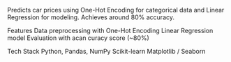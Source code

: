 Predicts car prices using One-Hot Encoding for categorical data and Linear Regression for modeling. Achieves around 80% accuracy.

Features
Data preprocessing with One-Hot Encoding
Linear Regression model
Evaluation with acan curacy score (~80%)

Tech Stack
Python, Pandas, NumPy
Scikit-learn
Matplotlib / Seaborn
